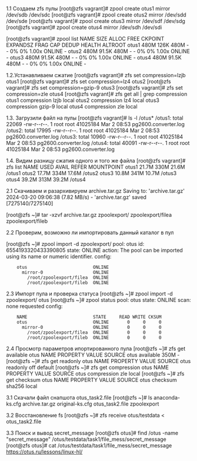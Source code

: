 1.1 Создаем zfs пулы
[root@zfs vagrant]# zpool create otus1 mirror /dev/sdb /dev/sdc
[root@zfs vagrant]# zpool create otus2 mirror /dev/sdd /dev/sde
[root@zfs vagrant]# zpool create otus3 mirror /dev/sdf /dev/sdg
[root@zfs vagrant]# zpool create otus4 mirror /dev/sdh /dev/sdi

[root@zfs vagrant]# zpool list
NAME    SIZE  ALLOC   FREE  CKPOINT  EXPANDSZ   FRAG    CAP  DEDUP    HEALTH  ALTROOT
otus1   480M   126K   480M        -         -     0%     0%  1.00x    ONLINE  -
otus2   480M  91.5K   480M        -         -     0%     0%  1.00x    ONLINE  -
otus3   480M  91.5K   480M        -         -     0%     0%  1.00x    ONLINE  -
otus4   480M  91.5K   480M        -         -     0%     0%  1.00x    ONLINE  -

1.2.Устанавливаем сжатие
[root@zfs vagrant]# zfs set compression=lzjb otus1
[root@zfs vagrant]# zfs set compression=lz4 otus2
[root@zfs vagrant]# zfs set compression=gzip-9 otus3
[root@zfs vagrant]# zfs set compression=zle otus4
[root@zfs vagrant]# zfs get all | grep compression
otus1  compression           lzjb                   local
otus2  compression           lz4                    local
otus3  compression           gzip-9                 local
otus4  compression           zle                    local


1.3. Загрузили файл на пулы
[root@zfs vagrant]# ls -l /otus*
/otus1:
total 22069
-rw-r--r--. 1 root root 41025184 Mar  2 08:53 pg2600.converter.log
/otus2:
total 17995
-rw-r--r--. 1 root root 41025184 Mar  2 08:53 pg2600.converter.log
/otus3:
total 10960
-rw-r--r--. 1 root root 41025184 Mar  2 08:53 pg2600.converter.log
/otus4:
total 40091
-rw-r--r--. 1 root root 41025184 Mar  2 08:53 pg2600.converter.log

1.4. Видим разницу сжатия одного и того же файла
[root@zfs vagrant]# zfs list
NAME    USED  AVAIL     REFER  MOUNTPOINT
otus1  21.7M   330M     21.6M  /otus1
otus2  17.7M   334M     17.6M  /otus2
otus3  10.8M   341M     10.7M  /otus3
otus4  39.2M   313M     39.2M  /otus4

2.1 Скачиваем и разархивируем archive.tar.gz
Saving to: 'archive.tar.gz'
2024-03-20 09:06:38 (7.82 MB/s) - 'archive.tar.gz' saved [7275140/7275140]

[root@zfs ~]# tar -xzvf archive.tar.gz
zpoolexport/
zpoolexport/filea
zpoolexport/fileb

2.2 Проверим, возможно ли импортировать данный каталог в пул

[root@zfs ~]# zpool import -d zpoolexport/
   pool: otus
     id: 6554193320433390805
  state: ONLINE
 action: The pool can be imported using its name or numeric identifier.
 config:

        otus                         ONLINE
          mirror-0                   ONLINE
            /root/zpoolexport/filea  ONLINE
            /root/zpoolexport/fileb  ONLINE

2.3 Импорт пула и проверка статуса
[root@zfs ~]# zpool import -d zpoolexport/ otus
[root@zfs ~]# zpool status
  pool: otus
 state: ONLINE
  scan: none requested
config:

        NAME                         STATE     READ WRITE CKSUM
        otus                         ONLINE       0     0     0
          mirror-0                   ONLINE       0     0     0
            /root/zpoolexport/filea  ONLINE       0     0     0
            /root/zpoolexport/fileb  ONLINE       0     0     0

2.4 Просмотр параметров ипортированного пула
[root@zfs ~]# zfs get available otus
NAME  PROPERTY   VALUE  SOURCE
otus  available  350M   -
[root@zfs ~]# zfs get readonly otus
NAME  PROPERTY  VALUE   SOURCE
otus  readonly  off     default
[root@zfs ~]# zfs get compression otus
NAME  PROPERTY     VALUE     SOURCE
otus  compression  zle       local
[root@zfs ~]#  zfs get checksum otus
NAME  PROPERTY  VALUE      SOURCE
otus  checksum  sha256     local

3.1 Скачали файл снапшота otus_task2.file
[root@zfs ~]# ls
anaconda-ks.cfg  archive.tar.gz  original-ks.cfg  otus_task2.file  zpoolexport

3.2 Восстановление fs
[root@zfs ~]# zfs receive otus/testdata < otus_task2.file 

3.3 Поиск и вывод secret_message
[root@zfs otus]# find /otus -name "secret_message"
/otus/testdata/task1/file_mess/secret_message
[root@zfs otus]# cat /otus/testdata/task1/file_mess/secret_message
https://otus.ru/lessons/linux-hl/
